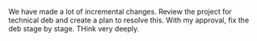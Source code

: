 
We have made a lot of incremental changes. Review the project for technical deb and create a plan to resolve this. With my approval, fix the deb stage by stage. THink very deeply.
